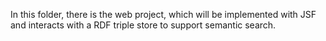In this folder, there is the web project, which will be implemented with JSF
and interacts with a RDF triple store to support semantic search.
